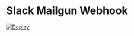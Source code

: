 # Slack Mailgun Webhook

[![Deploy](https://www.herokucdn.com/deploy/button.svg)](https://heroku.com/deploy?template=https://github.com/Label305/heroku-slack-mailgun)
